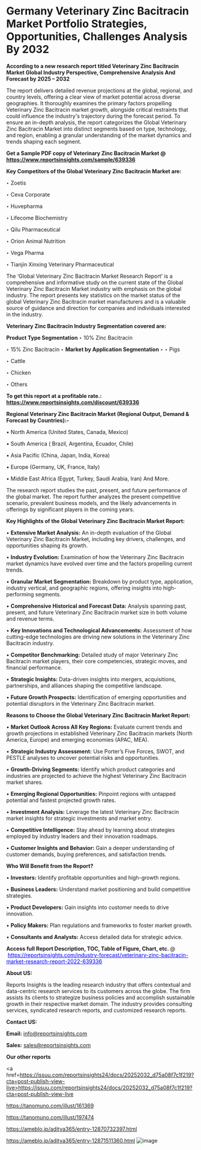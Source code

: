   # Germany Veterinary Zinc Bacitracin Market Portfolio Strategies, Opportunities, Challenges Analysis By 2032

<strong>According to a new research report titled Veterinary Zinc Bacitracin Market Global Industry Perspective, Comprehensive Analysis And Forecast by 2025 – 2032</strong>

The report delivers detailed revenue projections at the global, regional, and country levels, offering a clear view of market potential across diverse geographies. It thoroughly examines the primary factors propelling Veterinary Zinc Bacitracin market growth, alongside critical restraints that could influence the industry's trajectory during the forecast period. To ensure an in-depth analysis, the report categorizes the Global Veterinary Zinc Bacitracin Market into distinct segments based on type, technology, and region, enabling a granular understanding of the market dynamics and trends shaping each segment.

<strong>Get a Sample PDF copy of Veterinary Zinc Bacitracin Market </strong><strong>@<a href=https://www.reportsinsights.com/sample/639336 style=color:#0000ff;> https://www.reportsinsights.com/sample/639336</a></strong></font>

<strong>Key Competitors of the Global Veterinary Zinc Bacitracin Market are:</strong>

‣ Zoetis

‣ Ceva Corporate

‣ Huvepharma

‣ Lifecome Biochemistry

‣ Qilu Pharmaceutical

‣ Orion Animal Nutrition

‣ Vega Pharma

‣ Tianjin Xinxing Veterinary Pharmaceutical

The ‘Global Veterinary Zinc Bacitracin Market Research Report’ is a comprehensive and informative study on the current state of the Global Veterinary Zinc Bacitracin Market industry with emphasis on the global industry. The report presents key statistics on the market status of the global Veterinary Zinc Bacitracin market manufacturers and is a valuable source of guidance and direction for companies and individuals interested in the industry.

<strong>Veterinary Zinc Bacitracin Industry Segmentation covered are:</strong>

<strong>Product Type Segmentation</strong>
‣
10% Zinc Bacitracin

‣ 15% Zinc Bacitracin
‣ 
<strong>Market by Application Segmentation</strong>
‣
‣  Pigs

‣ Cattle

‣ Chicken

‣ Others

<strong>To get this report at a profitable rate.: <a href=https://www.reportsinsights.com/discount/639336 style=color:#0000ff;>https://www.reportsinsights.com/discount/639336</a></strong></font>

<strong>Regional Veterinary Zinc Bacitracin Market (Regional Output, Demand &amp; Forecast by Countries):-</strong>

• North America (United States, Canada, Mexico)

• South America ( Brazil, Argentina, Ecuador, Chile)

• Asia Pacific (China, Japan, India, Korea)

• Europe (Germany, UK, France, Italy)

• Middle East Africa (Egypt, Turkey, Saudi Arabia, Iran) And More.

The research report studies the past, present, and future performance of the global market. The report further analyzes the present competitive scenario, prevalent business models, and the likely advancements in offerings by significant players in the coming years.

<strong>Key Highlights of the Global Veterinary Zinc Bacitracin Market Report:</strong>

• <strong>Extensive Market Analysis:</strong> An in-depth evaluation of the Global Veterinary Zinc Bacitracin Market, including key drivers, challenges, and opportunities shaping its growth.

• <strong>Industry Evolution:</strong> Examination of how the Veterinary Zinc Bacitracin market dynamics have evolved over time and the factors propelling current trends.

• <strong>Granular Market Segmentation:</strong> Breakdown by product type, application, industry vertical, and geographic regions, offering insights into high-performing segments.

• <strong>Comprehensive Historical and Forecast Data:</strong> Analysis spanning past, present, and future Veterinary Zinc Bacitracin market size in both volume and revenue terms.

• <strong>Key Innovations and Technological Advancements:</strong> Assessment of how cutting-edge technologies are driving new solutions in the Veterinary Zinc Bacitracin industry.

• <strong>Competitor Benchmarking:</strong> Detailed study of major Veterinary Zinc Bacitracin market players, their core competencies, strategic moves, and financial performance.

• <strong>Strategic Insights:</strong> Data-driven insights into mergers, acquisitions, partnerships, and alliances shaping the competitive landscape.

• <strong>Future Growth Prospects:</strong> Identification of emerging opportunities and potential disruptors in the Veterinary Zinc Bacitracin market.

<strong>Reasons to Choose the Global Veterinary Zinc Bacitracin Market Report:</strong>

• <strong>Market Outlook Across All Key Regions:</strong> Evaluate current trends and growth projections in established Veterinary Zinc Bacitracin markets (North America, Europe) and emerging economies (APAC, MEA).

• <strong>Strategic Industry Assessment:</strong> Use Porter’s Five Forces, SWOT, and PESTLE analyses to uncover potential risks and opportunities.

• <strong>Growth-Driving Segments:</strong> Identify which product categories and industries are projected to achieve the highest Veterinary Zinc Bacitracin market shares.

• <strong>Emerging Regional Opportunities:</strong> Pinpoint regions with untapped potential and fastest projected growth rates.

• <strong>Investment Analysis:</strong> Leverage the latest Veterinary Zinc Bacitracin market insights for strategic investments and market entry.

• <strong>Competitive Intelligence:</strong> Stay ahead by learning about strategies employed by industry leaders and their innovation roadmaps.

• <strong>Customer Insights and Behavior:</strong> Gain a deeper understanding of customer demands, buying preferences, and satisfaction trends.

<strong>Who Will Benefit from the Report?</strong>

• <strong>Investors:</strong> Identify profitable opportunities and high-growth regions.

• <strong>Business Leaders:</strong> Understand market positioning and build competitive strategies.

• <strong>Product Developers:</strong> Gain insights into customer needs to drive innovation.

• <strong>Policy Makers:</strong> Plan regulations and frameworks to foster market growth.

• <strong>Consultants and Analysts:</strong> Access detailed data for strategic advice.
</ul>
<strong>Access full Report Description, TOC, Table of Figure, Chart, etc. </strong>@  <a href=https://reportsinsights.com/industry-forecast/veterinary-zinc-bacitracin-market-research-report-2022-639336 style=color:#0000ff;>https://reportsinsights.com/industry-forecast/veterinary-zinc-bacitracin-market-research-report-2022-639336</a></font>

<strong><strong>About US</strong>:</strong>

Reports Insights is the leading research industry that offers contextual and data-centric research services to its customers across the globe. The firm assists its clients to strategize business policies and accomplish sustainable growth in their respective market domain. The industry provides consulting services, syndicated research reports, and customized research reports.

<strong>Contact US:</strong>

<p class=""""><b>Email:</b> <a href=mailto:info@reportsinsights.com>info@reportsinsights.com</a></p>
<p class=""""><b>Sales:</b> <a href=mailto:sales@reportsinsights.com>sales@reportsinsights.com</a></p>

<strong>Our other reports</strong>

<a href=https://issuu.com/reportsinsights24/docs/20252032_d75a08f7c1f219?cta=post-publish-view-live>https://issuu.com/reportsinsights24/docs/20252032_d75a08f7c1f219?cta=post-publish-view-live</a>

<a href=https://tanomuno.com/illust/161369>https://tanomuno.com/illust/161369</a>

<a href=https://tanomuno.com/illust/197474>https://tanomuno.com/illust/197474</a>

<a href=https://ameblo.jp/aditya365/entry-12870732397.html>https://ameblo.jp/aditya365/entry-12870732397.html</a>

<a href=https://ameblo.jp/aditya365/entry-12871511360.html>https://ameblo.jp/aditya365/entry-12871511360.html</a>
![image](https://github.com/user-attachments/assets/4b055561-d6cb-4071-a2a0-911975664239)
